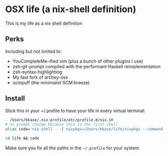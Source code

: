 # OSX life (a nix-shell definition)

This is my life as a nix shell definition

## Perks

Including but not limited to:

* YouCompleteMe-ified vim (plus a bunch of other plugins I use)
* zsh-git-prompt compiled with the performant Haskell reimplementation
* zsh-syntax-highlighting
* My fast fork of archey-osx
* scmpuff (the minimalist SCM breeze)

## Install

Stick this in your ~/.profile to have your life in every virtual terminal:

```bash
. /Users/bkase/.nix-profile/etc/profile.d/nix.sh
# no prompt change because this is the first shell
alias code='nix-shell . -I nixpkgs=/Users/bkase/life/nixpkgs --command "exec zsh; return"'

cd life && code
```

Make sure you fix all the paths in the `~/.profile` for your system

